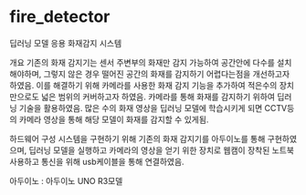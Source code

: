 # fire_detector
딥러닝 모델 응용 화재감지 시스템

개요
기존의 화재 감지기는 센서 주변부의 화재만 감지 가능하여 공간안에 다수를 설치해야하며, 그렇지 않은 경우 떨어진 공간의 화재를 감지하기 어렵다는점을 개선하고자 하였음.
이를 해결하기 위해 카메라를 사용한 화재 감지 기능을 추가하여 적은수의 장치만으로도 넓은 범위의 커버하고자 하였음.
카메라를 통해 화재를 감지하기 위하여 딥러닝 기술을 활용하였음. 많은 수의 화재 영상을 딥러닝 모델에 학습시키게 되면 CCTV등의 카메라 영상을 통해 해당 모델이 화재를 감지할 수 있게됨.

하드웨어 구성
시스템을 구현하기 위해 기존의 화재 감지기를 아두이노를 통해 구현하였으며, 딥러닝 모델을 실행하고 카메라의 영상을 얻기 위한 장치로 웹캠이 장착된 노트북 사용하고 통신을 위해 usb케이블을 통해 연결하였음.

아두이노 : 아두이노 UNO R3모델
